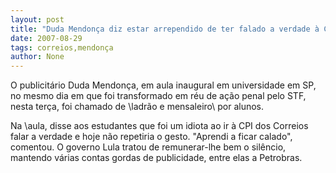 ```yaml
---
layout: post
title: "Duda Mendonça diz estar arrependido de ter falado a verdade à CPI dos Correios"
date: 2007-08-29
tags: correios,mendonça
author: None
---
```

O publicit&aacute;rio Duda Mendon&ccedil;a, em aula inaugural em universidade em SP, no mesmo dia em que foi transformado em r&eacute;u de a&ccedil;&atilde;o penal pelo STF, nesta ter&ccedil;a, foi chamado de \ladr&atilde;o e mensaleiro\ por alunos.


Na \aula\, disse aos estudantes que foi um idiota ao ir &agrave; CPI dos Correios falar a verdade e hoje n&atilde;o repetiria o gesto. &quot;Aprendi a ficar calado&quot;, comentou.
O governo Lula tratou de remunerar-lhe bem o sil&ecirc;ncio, mantendo v&aacute;rias contas gordas de publicidade, entre elas a Petrobras.
 
